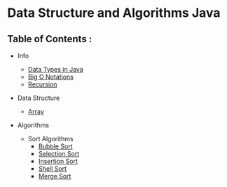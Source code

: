 # Data Structure and Algorithms Java

## Table of Contents :
* Info
    * [Data Types in Java](./info/data-types.md)
    * [Big O Notations](./info/big-o-notations.md)
    * [Recursion](./info/recursion.md)
* Data Structure
    * [Array](./data-structures/array.md)

* Algorithms
    * Sort Algorithms
        * [Bubble Sort](./algorithms/sort/bubble-sort.md)
        * [Selection Sort](./algorithms/sort/selection-sort.md)
        * [Insertion Sort](./algorithms/sort/insertion-sort.md)
        * [Shell Sort](./algorithms/sort/shell-sort.md)
        * [Merge Sort](./algorithms/sort/merge-sort.md)


